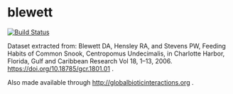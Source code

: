 # blewett
[![Build Status](https://travis-ci.org/GoMexSI/blewett.svg?branch=master)](https://travis-ci.org/GoMexSI/blewett)

Dataset extracted from: Blewett DA, Hensley RA, and Stevens PW, Feeding Habits of Common Snook, Centropomus Undecimalis, in Charlotte Harbor, Florida, Gulf and Caribbean Research Vol 18, 1–13, 2006. https://doi.org/10.18785/gcr.1801.01 .

Also made available through http://globalbioticinteractions.org .
